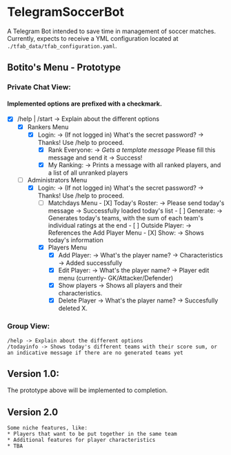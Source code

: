# TelegramSoccerBot
A Telegram Bot intended to save time in management of soccer matches.
Currently, expects to receive a YML configuration located at `./tfab_data/tfab_configuration.yaml`.

## Botito's Menu - Prototype
### Private Chat View:
#### Implemented options are prefixed with a checkmark.
- [X] /help | /start -> Explain about the different options
  - [X] Rankers Menu
    - [X] Login: -> (If not logged in) What's the secret password? -> Thanks! Use /help to proceed.
        - [X] Rank Everyone: -> *Gets a template message* Please fill this message and send it -> Success!
      - [X] My Ranking: -> Prints a message with all ranked players, and a list of all unranked players
  - [ ] Administrators Menu
     - [X] Login: -> (If not logged in) What's the secret password? -> Thanks! Use /help to proceed.
       - [ ]  Matchdays Menu
               - [X] Today's Roster: -> Please send today's message -> Successfully loaded today's list
               - [ ] Generate: -> Generates today's teams, with the sum of each team's individual ratings at the end
               - [ ] Outside Player: -> References the Add Player Menu 
               - [X] Show: -> Shows today's information
       - [X]  Players Menu
           - [X] Add Player: -> What's the player name? -> Characteristics -> Added successfully
           - [X] Edit Player: -> What's the player name? -> Player edit menu (currently- GK/Attacker/Defender)
           - [X] Show players -> Shows all players and their characteristics.
           - [X] Delete Player -> What's the player name? -> Succesfully deleted X.

### Group View:
    /help -> Explain about the different options
    /todayinfo -> Shows today's different teams with their score sum, or an indicative message if there are no generated teams yet

##  Version 1.0:
The prototype above will be implemented to completion.

## Version 2.0
    Some niche features, like:
    * Players that want to be put together in the same team
    * Additional features for player characteristics
    * TBA